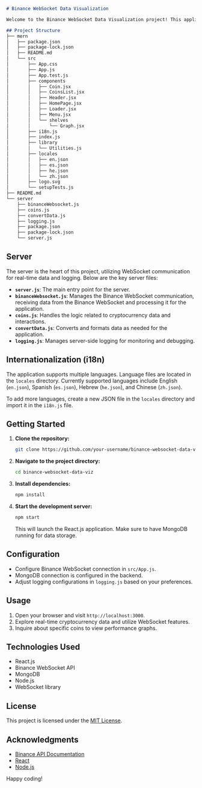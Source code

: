 ```markdown
# Binance WebSocket Data Visualization

Welcome to the Binance WebSocket Data Visualization project! This application fetches real-time cryptocurrency data from Binance WebSocket, displays it to the user using WebSocket, and saves the data in MongoDB. Users can inquire about specific coins, and the application will generate a graph depicting the coin's performance at the requested time.

## Project Structure
├── mern
│   ├── package.json
│   ├── package-lock.json
│   ├── README.md
│   └── src
│       ├── App.css
│       ├── App.js
│       ├── App.test.js
│       ├── components
│       │   ├── Coin.jsx
│       │   ├── CoinsList.jsx
│       │   ├── Header.jsx
│       │   ├── HomePage.jsx
│       │   ├── Loader.jsx
│       │   ├── Menu.jsx
│       │   └── shelves
│       │       └── Graph.jsx
│       ├── i18n.js
│       ├── index.js
│       ├── library
│       │   └── Utilities.js
│       ├── locales
│       │   ├── en.json
│       │   ├── es.json
│       │   ├── he.json
│       │   └── zh.json
│       ├── logo.svg
│       └── setupTests.js
├── README.md
└── server
    ├── binanceWebsocket.js
    ├── coins.js
    ├── convertData.js
    ├── logging.js
    ├── package.json
    ├── package-lock.json
    └── server.js
```

## Server

The server is the heart of this project, utilizing WebSocket communication for real-time data and logging. Below are the key server files:

- **`server.js`**: The main entry point for the server.
- **`binanceWebsocket.js`**: Manages the Binance WebSocket communication, receiving data from the Binance WebSocket and processing it for the application.
- **`coins.js`**: Handles the logic related to cryptocurrency data and interactions.
- **`convertData.js`**: Converts and formats data as needed for the application.
- **`logging.js`**: Manages server-side logging for monitoring and debugging.

## Internationalization (i18n)

The application supports multiple languages. Language files are located in the `locales` directory. Currently supported languages include English (`en.json`), Spanish (`es.json`), Hebrew (`he.json`), and Chinese (`zh.json`).

To add more languages, create a new JSON file in the `locales` directory and import it in the `i18n.js` file.

## Getting Started

1. **Clone the repository:**

    ```bash
    git clone https://github.com/your-username/binance-websocket-data-viz.git
    ```

2. **Navigate to the project directory:**

    ```bash
    cd binance-websocket-data-viz
    ```

3. **Install dependencies:**

    ```bash
    npm install
    ```

4. **Start the development server:**

    ```bash
    npm start
    ```

    This will launch the React.js application. Make sure to have MongoDB running for data storage.

## Configuration

- Configure Binance WebSocket connection in `src/App.js`.
- MongoDB connection is configured in the backend.
- Adjust logging configurations in `logging.js` based on your preferences.

## Usage

1. Open your browser and visit `http://localhost:3000`.
2. Explore real-time cryptocurrency data and utilize WebSocket features.
3. Inquire about specific coins to view performance graphs.

## Technologies Used

- React.js
- Binance WebSocket API
- MongoDB
- Node.js
- WebSocket library

## License

This project is licensed under the [MIT License](LICENSE).

## Acknowledgments

- [Binance API Documentation](https://binance-docs.github.io/apidocs/spot/en/)
- [React](https://reactjs.org/)
- [Node.js](https://nodejs.org/)

Happy coding!
